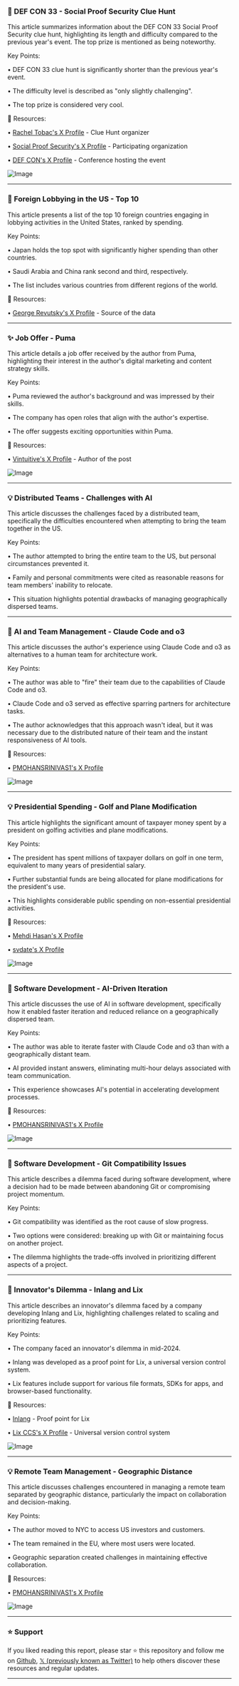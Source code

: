 ### 🤖 DEF CON 33 - Social Proof Security Clue Hunt

This article summarizes information about the DEF CON 33 Social Proof Security clue hunt, highlighting its length and difficulty compared to the previous year's event.  The top prize is mentioned as being noteworthy.


Key Points:

•  DEF CON 33 clue hunt is significantly shorter than the previous year's event.

• The difficulty level is described as "only slightly challenging".

• The top prize is considered very cool.


🔗 Resources:

• [Rachel Tobac's X Profile](https://x.com/RachelTobac) - Clue Hunt organizer

• [Social Proof Security's X Profile](https://x.com/socialproofsec) - Participating organization

• [DEF CON's X Profile](https://x.com/defcon) - Conference hosting the event

![Image](https://pbs.twimg.com/media/GxuMNpRawAM4h24?format=png&name=small)


---

### 🤖 Foreign Lobbying in the US - Top 10

This article presents a list of the top 10 foreign countries engaging in lobbying activities in the United States, ranked by spending.


Key Points:

• Japan holds the top spot with significantly higher spending than other countries.

• Saudi Arabia and China rank second and third, respectively.

• The list includes various countries from different regions of the world.


🔗 Resources:

• [George Revutsky's X Profile](https://x.com/george_revutsky) - Source of the data

---

### ✨ Job Offer - Puma

This article details a job offer received by the author from Puma, highlighting their interest in the author's digital marketing and content strategy skills.


Key Points:

• Puma reviewed the author's background and was impressed by their skills.

• The company has open roles that align with the author's expertise.

• The offer suggests exciting opportunities within Puma.


🔗 Resources:

• [Vintuitive's X Profile](https://x.com/Vintuitive) - Author of the post

![Image](https://pbs.twimg.com/media/GxuMNpRawAM4h24?format=png&name=small)


---

### 💡 Distributed Teams - Challenges with AI

This article discusses the challenges faced by a distributed team, specifically the difficulties encountered when attempting to bring the team together in the US.


Key Points:

• The author attempted to bring the entire team to the US, but personal circumstances prevented it.

• Family and personal commitments were cited as reasonable reasons for team members' inability to relocate.

• This situation highlights potential drawbacks of managing geographically dispersed teams.


---

### 🤖 AI and Team Management - Claude Code and o3

This article discusses the author's experience using Claude Code and o3 as alternatives to a human team for architecture work.


Key Points:

• The author was able to "fire" their team due to the capabilities of Claude Code and o3.

• Claude Code and o3 served as effective sparring partners for architecture tasks.

• The author acknowledges that this approach wasn't ideal, but it was necessary due to the distributed nature of their team and the instant responsiveness of AI tools.



🔗 Resources:

• [PMOHANSRINIVAS1's X Profile](https://x.com/PMOHANSRINIVAS1)


![Image](https://pbs.twimg.com/media/GxnmmMQbwAAsQeM?format=jpg&name=small)


---

### 💡 Presidential Spending - Golf and Plane Modification

This article highlights the significant amount of taxpayer money spent by a president on golfing activities and plane modifications.


Key Points:

• The president has spent millions of taxpayer dollars on golf in one term, equivalent to many years of presidential salary.

•  Further substantial funds are being allocated for plane modifications for the president's use.

• This highlights considerable public spending on non-essential presidential activities.


🔗 Resources:

• [Mehdi Hasan's X Profile](https://x.com/mehdirhasan)

• [svdate's X Profile](https://x.com/svdate)

![Image](https://pbs.twimg.com/media/GxrdMwCW4AANm-X?format=jpg&name=small)


---

### 🤖 Software Development - AI-Driven Iteration

This article discusses the use of AI in software development, specifically how it enabled faster iteration and reduced reliance on a geographically dispersed team.


Key Points:

• The author was able to iterate faster with Claude Code and o3 than with a geographically distant team.

• AI provided instant answers, eliminating multi-hour delays associated with team communication.

• This experience showcases AI's potential in accelerating development processes.


🔗 Resources:

• [PMOHANSRINIVAS1's X Profile](https://x.com/PMOHANSRINIVAS1)

![Image](https://pbs.twimg.com/media/GxnmlSYbUAAYuqG?format=jpg&name=small)


---

### 🤖 Software Development - Git Compatibility Issues

This article describes a dilemma faced during software development, where a decision had to be made between abandoning Git or compromising project momentum.


Key Points:

• Git compatibility was identified as the root cause of slow progress.

• Two options were considered: breaking up with Git or maintaining focus on another project.

• The dilemma highlights the trade-offs involved in prioritizing different aspects of a project.


---

### 🤖 Innovator's Dilemma - Inlang and Lix

This article describes an innovator's dilemma faced by a company developing Inlang and Lix, highlighting challenges related to scaling and prioritizing features.


Key Points:

• The company faced an innovator's dilemma in mid-2024.

• Inlang was developed as a proof point for Lix, a universal version control system.

• Lix features include support for various file formats, SDKs for apps, and browser-based functionality.


🔗 Resources:

• [Inlang](http://inlang.com) - Proof point for Lix

• [Lix CCS's X Profile](https://x.com/lixCCS) - Universal version control system

![Image](https://pbs.twimg.com/amplify_video_thumb/1952845350974398464/img/ozq8Lp2YTwE8DAj_.jpg)


---

### 💡 Remote Team Management - Geographic Distance

This article discusses challenges encountered in managing a remote team separated by geographic distance, particularly the impact on collaboration and decision-making.


Key Points:

• The author moved to NYC to access US investors and customers.

• The team remained in the EU, where most users were located.

• Geographic separation created challenges in maintaining effective collaboration.



🔗 Resources:

• [PMOHANSRINIVAS1's X Profile](https://x.com/PMOHANSRINIVAS1)

![Image](https://pbs.twimg.com/media/GACgo7yXMAAgBsZ?format=jpg&name=medium)


---

### ⭐️ Support

If you liked reading this report, please star ⭐️ this repository and follow me on [Github](https://github.com/Drix10), [𝕏 (previously known as Twitter)](https://x.com/DRIX_10_) to help others discover these resources and regular updates.

---